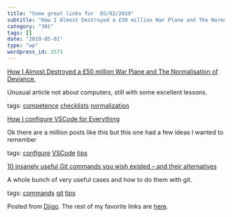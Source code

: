 ```yaml
---
title: "Some great links for  05/02/2019"
subtitle: "How I Almost Destroyed a £50 million War Plane and The Normalisation of Deviance."
category: "301"
tags: []
date: "2019-05-01"
type: "wp"
wordpress_id: 2571
---
```

[How I Almost Destroyed a £50 million War Plane and The Normalisation of Deviance.](https://fastjetperformance.com/podcasts/how-i-almost-destroyed-a-50-million-war-plane-when-display-flying-goes-wrong-and-the-normalisation-of-deviance/) 

Unusual article not about computers, still with some excellent lessons. 

 tags: [competence](https://www.diigo.com/user/pitosalas/competence) [checklists](https://www.diigo.com/user/pitosalas/checklists) [normalization](https://www.diigo.com/user/pitosalas/normalization)

 [How I configure VSCode for Everything](https://dev.to/amanhimself/how-i-configure-vscode-for-everything-23c9) 

Ok there are a million posts like this but this one had a few ideas I wanted to remember 

 tags: [configure](https://www.diigo.com/user/pitosalas/configure) [VSCode](https://www.diigo.com/user/pitosalas/VSCode) [tips](https://www.diigo.com/user/pitosalas/tips)

 [10 insanely useful Git commands you wish existed – and their alternatives](https://dev.to/datreeio/10-insanely-useful-git-commands-you-wish-existed-and-their-alternatives-8e6) 

A whole bunch of very useful cases and how to do them with git. 

 tags: [commands](https://www.diigo.com/user/pitosalas/commands) [git](https://www.diigo.com/user/pitosalas/git) [tips](https://www.diigo.com/user/pitosalas/tips)

Posted from [Diigo](https://www.diigo.com). The rest of my favorite links are [here](https://www.diigo.com/user/pitosalas).